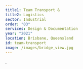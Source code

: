 ```yaml
---
title1: Team Transport &
title2: Logistics
sector: Industrial
order: "03"
services: Design & Documentation
year: "2021"
location: Brisbane, Queensland
id: team-transport
image: /images/bridge_view.jpg
---
```


.
